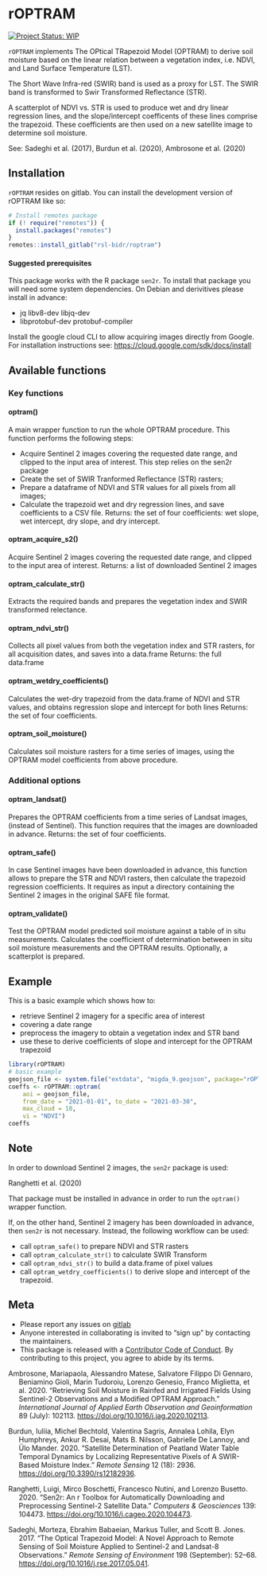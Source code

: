 
<!-- README.md is generated from README.Rmd. Please edit that file -->

# rOPTRAM

<!-- badges: start -->

[![Project Status:
WIP](https://www.repostatus.org/badges/latest/wip.svg)](https://www.repostatus.org/#wip)
<!-- badges: end -->

`rOPTRAM` implements The OPtical TRapezoid Model (OPTRAM) to derive soil
moisture based on the linear relation between a vegetation index,
i.e. NDVI, and Land Surface Temperature (LST).

The Short Wave Infra-red (SWIR) band is used as a proxy for LST. The
SWIR band is transformed to Swir Transformed Reflectance (STR).

A scatterplot of NDVI vs. STR is used to produce wet and dry linear
regression lines, and the slope/intercept coefficents of these lines
comprise the trapezoid. These coefficients are then used on a new
satellite image to determine soil moisture.

See: Sadeghi et al. (2017), Burdun et al. (2020), Ambrosone et al.
(2020)

## Installation

`rOPTRAM` resides on gitlab. You can install the development version of
rOPTRAM like so:

``` r
# Install remotes package
if (! require("remotes")) {
  install.packages("remotes")
}
remotes::install_gitlab("rsl-bidr/roptram")
```

#### Suggested prerequisites

This package works with the R package `sen2r`. To install that package
you will need some system dependencies. On Debian and derivitives please
install in advance:

-   jq libv8-dev libjq-dev
-   libprotobuf-dev protobuf-compiler

Install the google cloud CLI to allow acquiring images directly from
Google. For installation instructions see:
<https://cloud.google.com/sdk/docs/install>

## Available functions

### Key functions

#### optram()

A main wrapper function to run the whole OPTRAM procedure. This function
performs the following steps:

-   Acquire Sentinel 2 images covering the requested date range, and
    clipped to the input area of interest. This step relies on the sen2r
    package
-   Create the set of SWIR Tranformed Reflectance (STR) rasters;
-   Prepare a dataframe of NDVI and STR values for all pixels from all
    images;
-   Calculate the trapezoid wet and dry regression lines, and save
    coefficients to a CSV file. Returns: the set of four coefficients:
    wet slope, wet intercept, dry slope, and dry intercept.

#### optram_acquire_s2()

Acquire Sentinel 2 images covering the requested date range, and clipped
to the input area of interest. Returns: a list of downloaded Sentinel 2
images

#### optram_calculate_str()

Extracts the required bands and prepares the vegetation index and SWIR
transformed relectance.

#### optram_ndvi_str()

Collects all pixel values from both the vegetation index and STR
rasters, for all acquisition dates, and saves into a data.frame Returns:
the full data.frame

#### optram_wetdry_coefficients()

Calculates the wet-dry trapezoid from the data.frame of NDVI and STR
values, and obtains regression slope and intercept for both lines
Returns: the set of four coefficients.

#### optram_soil_moisture()

Calculates soil moisture rasters for a time series of images, using the
OPTRAM model coefficients from above procedure.

### Additional options

#### optram_landsat()

Prepares the OPTRAM coefficients from a time series of Landsat images,
(instead of Sentinel). This function requires that the images are
downloaded in advance. Returns: the set of four coefficients.

#### optram_safe()

In case Sentinel images have been downloaded in advance, this function
allows to prepare the STR and NDVI rasters, then calculate the trapezoid
regression coefficients. It requires as input a directory containing the
Sentinel 2 images in the original SAFE file format.

#### optram_validate()

Test the OPTRAM model predicted soil moisture against a table of in situ
measurements. Calculates the coefficient of determination between in
situ soil moisture measurements and the OPTRAM results. Optionally, a
scatterplot is prepared.

## Example

This is a basic example which shows how to:

-   retrieve Sentinel 2 imagery for a specific area of interest
-   covering a date range
-   preprocess the imagery to obtain a vegetation index and STR band
-   use these to derive coefficients of slope and intercept for the
    OPTRAM trapezoid

``` r
library(rOPTRAM)
# basic example
geojson_file <- system.file("extdata", "migda_9.geojson", package="rOPTRAM")
coeffs <- rOPTRAM::optram(
    aoi = geojson_file,
    from_date = "2021-01-01", to_date = "2021-03-30",
    max_cloud = 10,
    vi = "NDVI")
coeffs
```

## Note

In order to download Sentinel 2 images, the `sen2r` package is used:

Ranghetti et al. (2020)

That package must be installed in advance in order to run the `optram()`
wrapper function.

If, on the other hand, Sentinel 2 imagery has been downloaded in
advance, then `sen2r` is not necessary. Instead, the following workflow
can be used:

-   call `optram_safe()` to prepare NDVI and STR rasters
-   call `optram_calculate_str()` to calculate SWIR Transform
-   call `optram_ndvi_str()` to build a data.frame of pixel values
-   call `optram_wetdry_coefficients()` to derive slope and intercept of
    the trapezoid.

## Meta

-   Please report any issues on
    [gitlab](https://gitlab.com/rsl-bidr/roptram/-/issues)
-   Anyone interested in collaborating is invited to “sign up” by
    contacting the maintainers.
-   This package is released with a [Contributor Code of
    Conduct](https://github.com/ropensci/.github/blob/master/CODE_OF_CONDUCT.md).
    By contributing to this project, you agree to abide by its terms.

<div id="refs" class="references csl-bib-body hanging-indent">

<div id="ref-ambrosone_retrieving_2020" class="csl-entry">

Ambrosone, Mariapaola, Alessandro Matese, Salvatore Filippo Di Gennaro,
Beniamino Gioli, Marin Tudoroiu, Lorenzo Genesio, Franco Miglietta, et
al. 2020. “Retrieving Soil Moisture in Rainfed and Irrigated Fields
Using Sentinel-2 Observations and a Modified OPTRAM Approach.”
*International Journal of Applied Earth Observation and Geoinformation*
89 (July): 102113. <https://doi.org/10.1016/j.jag.2020.102113>.

</div>

<div id="ref-burdun_satellite_2020" class="csl-entry">

Burdun, Iuliia, Michel Bechtold, Valentina Sagris, Annalea Lohila, Elyn
Humphreys, Ankur R. Desai, Mats B. Nilsson, Gabrielle De Lannoy, and Ülo
Mander. 2020. “Satellite Determination of Peatland Water Table Temporal
Dynamics by Localizing Representative Pixels of A SWIR-Based Moisture
Index.” *Remote Sensing* 12 (18): 2936.
<https://doi.org/10.3390/rs12182936>.

</div>

<div id="ref-ranghetti_sen2r_2020" class="csl-entry">

Ranghetti, Luigi, Mirco Boschetti, Francesco Nutini, and Lorenzo
Busetto. 2020. “Sen2r: An r Toolbox for Automatically Downloading and
Preprocessing Sentinel-2 Satellite Data.” *Computers & Geosciences* 139:
104473. <https://doi.org/10.1016/j.cageo.2020.104473>.

</div>

<div id="ref-sadeghi_optical_2017" class="csl-entry">

Sadeghi, Morteza, Ebrahim Babaeian, Markus Tuller, and Scott B. Jones.
2017. “The Optical Trapezoid Model: A Novel Approach to Remote Sensing
of Soil Moisture Applied to Sentinel-2 and Landsat-8 Observations.”
*Remote Sensing of Environment* 198 (September): 52–68.
<https://doi.org/10.1016/j.rse.2017.05.041>.

</div>

</div>
